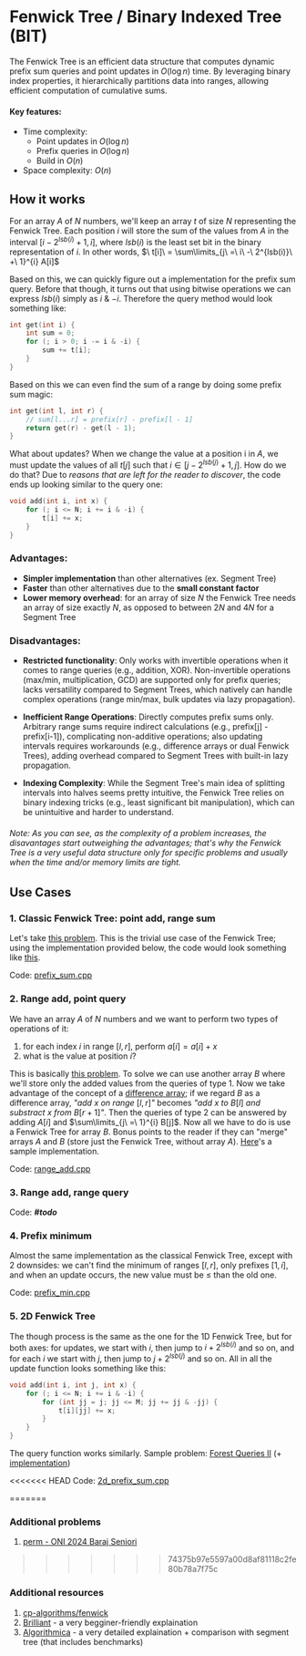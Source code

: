 # Fenwick Tree / Binary Indexed Tree (BIT) 

The Fenwick Tree is an efficient data structure that computes dynamic prefix sum queries and point updates in $O(\log{n})$ time. By leveraging binary index properties, it hierarchically partitions data into ranges, allowing efficient computation of cumulative sums.

#### Key features:
* Time complexity:
    * Point updates in $O(\log{n})$
    * Prefix queries in $O(\log{n})$
    * Build in $O(n)$
* Space complexity: $O(n)$

## How it works
For an array $A$ of $N$ numbers, we'll keep an array $t$ of size $N$ representing the Fenwick Tree. Each position $i$ will store the sum of the values from $A$ in the interval $[i - 2^{lsb(i)} + 1, i]$, where $lsb(i)$ is the least set bit in the binary representation of $i$. In other words, $\ t[i]\ = \sum\limits_{j\ =\ i\ -\ 2^{lsb(i)}\ +\ 1}^{i} A[i]$


Based on this, we can quickly figure out a implementation for the prefix sum query. Before that though, it turns out that using bitwise operations we can express $lsb(i)$ simply as  $i$ & $-i$. Therefore the query method would look something like:

```cpp
int get(int i) {
    int sum = 0;
    for (; i > 0; i -= i & -i) {
        sum += t[i];
    }
}
```

Based on this we can even find the sum of a range by doing some prefix sum magic:

```cpp
int get(int l, int r) {
    // sum[l...r] = prefix[r] - prefix[l - 1]
    return get(r) - get(l - 1); 
}
```

What about updates? When we change the value at a position i in $A$, we must update the values of all $t[j]$ such that $i \in [j - 2^{lsb(j)} + 1, j]$. How do we do that? Due to _reasons that are left for the reader to discover_, the code ends up looking similar to the query one:

```cpp
void add(int i, int x) {
    for (; i <= N; i += i & -i) {
        t[i] += x;
    }
}
```

### Advantages:
* **Simpler implementation** than other alternatives (ex. Segment Tree)
* **Faster** than other alternatives due to the **small constant factor**
* **Lower memory overhead**: for an array of size $N$ the Fenwick Tree needs an array of size exactly $N$, as opposed to between $2N$ and $4N$ for a Segment Tree

### Disadvantages:
* **Restricted functionality**: Only works with invertible operations when it comes to range queries (e.g., addition, XOR). Non-invertible operations (max/min, multiplication, GCD) are supported only for prefix queries; lacks versatility compared to Segment Trees, which natively can handle complex operations (range min/max, bulk updates via lazy propagation).

* **Inefficient Range Operations**: Directly computes prefix sums only. Arbitrary range sums require indirect calculations (e.g., prefix[j] - prefix[i-1]), complicating non-additive operations; also updating intervals requires workarounds (e.g., difference arrays or dual Fenwick Trees), adding overhead compared to Segment Trees with built-in lazy propagation.

* **Indexing Complexity**: While the Segment Tree's main idea of splitting intervals into halves seems pretty intuitive, the Fenwick Tree relies on binary indexing tricks (e.g., least significant bit manipulation), which can be unintuitive and harder to understand.

###### Note: As you can see, as the complexity of a problem increases, the disavantages start outweighing the advantages; that's why the Fenwick Tree is a very useful data structure only for specific problems and usually when the time and/or memory limits are tight.

## Use Cases

### 1. Classic Fenwick Tree: point add, range sum

Let's take [this problem](https://judge.yosupo.jp/problem/point_add_range_sum). This is the trivial use case of the Fenwick Tree; using the implementation provided below, the code would look something like [this](https://judge.yosupo.jp/submission/269678).

Code: [prefix_sum.cpp](prefix_sum.cpp)



### 2. Range add, point query

We have an array $A$ of $N$ numbers and we want to perform two types of operations of it:
1. for each index $i$ in range $[l, r]$, perform $a[i] = a[i] + x$
2. what is the value at position $i$?

This is basically [this problem](https://cses.fi/problemset/task/1651). To solve we can use another array $B$ where we'll store only the added values from the queries of type 1. Now we take advantage of the concept of a [difference array](https://www.geeksforgeeks.org/difference-array-range-update-query-o1/); if we regard $B$ as a difference array, _"add_ $x$ _on range_ $[l, r]$_"_ becomes _"add_ $x$ _to_ $B[l]$ _and substract_ $x$ _from_ $B[r + 1]$_"_. Then the queries of type 2 can be answered by adding $A[i]$ and $\sum\limits_{j\ =\ 1}^{i} B[j]$. Now all we have to do is use a Fenwick Tree for array $B$. Bonus points to the reader if they can "merge" arrays $A$ and $B$ (store just the Fenwick Tree, without array $A$). [Here](https://cses.fi/paste/6217dc35a34e6911b9b96e/)'s a sample implementation.

Code: [range_add.cpp](range_add.cpp)



### 3. Range add, range query

Code: ***#todo***



### 4. Prefix minimum

Almost the same implementation as the classical Fenwick Tree, except with 2 downsides: we can't find the minimum of ranges $[l, r]$, only prefixes $[1, i]$, and when an update occurs, the new value must be $\leq$ than the old one. 

Code: [prefix_min.cpp](prefix_min.cpp)



### 5. 2D Fenwick Tree

The though process is the same as the one for the 1D Fenwick Tree, but for both axes: for updates, we start with $i$, then jump to $i + 2^{lsb(i)}$ and so on, and for each $i$ we start with $j$, then jump to $j + 2^{lsb(j)}$ and so on. All in all the update function looks something like this:

```cpp
void add(int i, int j, int x) {
    for (; i <= N; i += i & -i) {
        for (int jj = j; jj <= M; jj += jj & -jj) {
            t[i][jj] += x;
        }
    }
}
```

The query function works similarly. Sample problem: [Forest Queries II](https://cses.fi/problemset/task/1739) (+ [implementation](https://cses.fi/paste/a840cc9a0a533d45b9d33a/))

<<<<<<< HEAD
Code: [2d_prefix_sum.cpp](2d_prefix_sum.cpp)



=======
### Additional problems
1. [perm - ONI 2024 Baraj Seniori](https://kilonova.ro/problems/2669?list_id=1082)

>>>>>>> 74375b97e5597a00d8af81118c2fe80b78a7f75c
### Additional resources
1. [cp-algorithms/fenwick](https://cp-algorithms.com/data_structures/fenwick.html)
2. [Brilliant](https://brilliant.org/wiki/fenwick-tree/) - a very begginer-friendly explaination
3. [Algorithmica](https://en.algorithmica.org/hpc/data-structures/segment-trees/#fenwick-trees) - a very detailed explaination + comparison with segment tree (that includes benchmarks)
